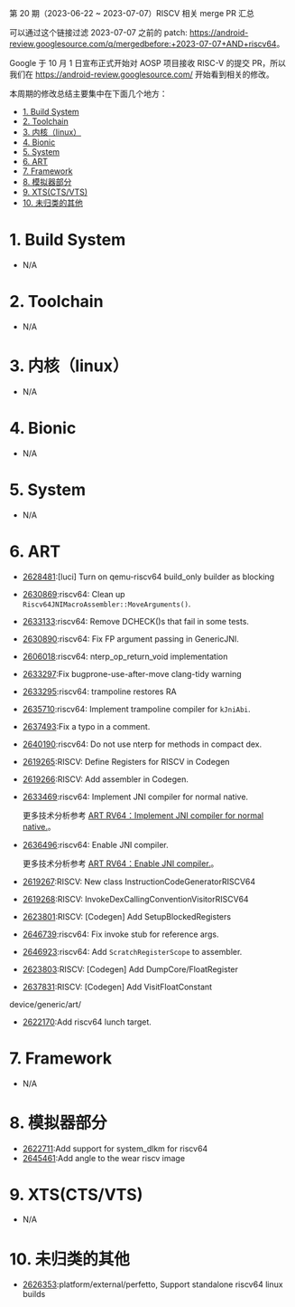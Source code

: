 第 20 期（2023-06-22 ~ 2023-07-07）RISCV 相关 merge PR 汇总

可以通过这个链接过滤 2023-07-07 之前的 patch: <https://android-review.googlesource.com/q/mergedbefore:+2023-07-07+AND+riscv64>。

Google 于 10 月 1 日宣布正式开始对 AOSP 项目接收 RISC-V 的提交 PR，所以我们在 <https://android-review.googlesource.com/> 开始看到相关的修改。

本周期的修改总结主要集中在下面几个地方：

<!-- TOC -->

- [1. Build System](#1-build-system)
- [2. Toolchain](#2-toolchain)
- [3. 内核（linux）](#3-内核linux)
- [4. Bionic](#4-bionic)
- [5. System](#5-system)
- [6. ART](#6-art)
- [7. Framework](#7-framework)
- [8. 模拟器部分](#8-模拟器部分)
- [9. XTS(CTS/VTS)](#9-xtsctsvts)
- [10. 未归类的其他](#10-未归类的其他)

<!-- /TOC -->

# 1. Build System

- N/A

# 2. Toolchain

- N/A

# 3. 内核（linux）

- N/A

# 4. Bionic

- N/A

# 5. System

- N/A

# 6. ART

- [2628481][2628481]:[luci] Turn on qemu-riscv64 build_only builder as blocking
- [2630869][2630869]:riscv64: Clean up `Riscv64JNIMacroAssembler::MoveArguments()`.
- [2633133][2633133]:riscv64: Remove DCHECK()s that fail in some tests.
- [2630890][2630890]:riscv64: Fix FP argument passing in GenericJNI.
- [2606018][2606018]:riscv64: nterp_op_return_void implementation
- [2633297][2633297]:Fix bugprone-use-after-move clang-tidy warning
- [2633295][2633295]:riscv64: trampoline restores RA
- [2635710][2635710]:riscv64: Implement trampoline compiler for `kJniAbi`.
- [2637493][2637493]:Fix a typo in a comment.
- [2640190][2640190]:riscv64: Do not use nterp for methods in compact dex.
- [2619265][2619265]:RISCV: Define Registers for RISCV in Codegen
- [2619266][2619266]:RISCV: Add assembler in Codegen.
- [2633469][2633469]:riscv64: Implement JNI compiler for normal native.

  更多技术分析参考 [ART RV64：Implement JNI compiler for normal native.](https://zhuanlan.zhihu.com/p/640563169)。

- [2636496][2636496]:riscv64: Enable JNI compiler.

  更多技术分析参考 [ART RV64：Enable JNI compiler.](https://zhuanlan.zhihu.com/p/640583714)。

- [2619267][2619267]:RISCV: New class InstructionCodeGeneratorRISCV64
- [2619268][2619268]:RISCV: InvokeDexCallingConventionVisitorRISCV64
- [2623801][2623801]:RISCV: [Codegen] Add SetupBlockedRegisters
- [2646739][2646739]:riscv64: Fix invoke stub for reference args.
- [2646923][2646923]:riscv64: Add `ScratchRegisterScope` to assembler.
- [2623803][2623803]:RISCV: [Codegen] Add DumpCore/FloatRegister
- [2637831][2637831]:RISCV: [Codegen] Add VisitFloatConstant

device/generic/art/
- [2622170][2622170]:Add riscv64 lunch target.


# 7. Framework

- N/A

# 8. 模拟器部分

- [2622711][2622711]:Add support for system_dlkm for riscv64
- [2645461][2645461]:Add angle to the wear riscv image

# 9. XTS(CTS/VTS)

- N/A

# 10. 未归类的其他

- [2626353][2626353]:platform/external/perfetto, Support standalone riscv64 linux builds


[2628481]:https://android-review.googlesource.com/c/platform/art/+/2628481
[2630869]:https://android-review.googlesource.com/c/platform/art/+/2630869
[2626353]:https://android-review.googlesource.com/c/platform/external/perfetto/+/2626353
[2633133]:https://android-review.googlesource.com/c/platform/art/+/2633133
[2630890]:https://android-review.googlesource.com/c/platform/art/+/2630890
[2606018]:https://android-review.googlesource.com/c/platform/art/+/2606018
[2633297]:https://android-review.googlesource.com/c/platform/art/+/2633297
[2633295]:https://android-review.googlesource.com/c/platform/art/+/2633295
[2635710]:https://android-review.googlesource.com/c/platform/art/+/2635710
[2622170]:https://android-review.googlesource.com/c/device/generic/art/+/2622170
[2637493]:https://android-review.googlesource.com/c/platform/art/+/2637493
[2640190]:https://android-review.googlesource.com/c/platform/art/+/2640190
[2619265]:https://android-review.googlesource.com/c/platform/art/+/2619265
[2619266]:https://android-review.googlesource.com/c/platform/art/+/2619266
[2622711]:https://android-review.googlesource.com/c/device/google/cuttlefish/+/2622711
[2633469]:https://android-review.googlesource.com/c/platform/art/+/2633469
[2636496]:https://android-review.googlesource.com/c/platform/art/+/2636496
[2645461]:https://android-review.googlesource.com/c/device/google/cuttlefish/+/2645461
[2619267]:https://android-review.googlesource.com/c/platform/art/+/2619267
[2619268]:https://android-review.googlesource.com/c/platform/art/+/2619268
[2623801]:https://android-review.googlesource.com/c/platform/art/+/2623801
[2646739]:https://android-review.googlesource.com/c/platform/art/+/2646739
[2646923]:https://android-review.googlesource.com/c/platform/art/+/2646923
[2623803]:https://android-review.googlesource.com/c/platform/art/+/2623803
[2637831]:https://android-review.googlesource.com/c/platform/art/+/2637831